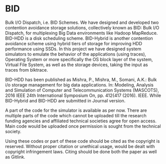 # BID
Bulk I/O Dispatch, i.e. BID Schemes. We have designed and developed two contention avoidance storage solutions, collectively known as BID: Bulk I/O Dispatch, for multiplexing Big Data environments like Hadoop MapReduce. BID-HDD is a disk scheduling scheme. BID-Hybrid is another contention avoidance scheme using hybrid tiers of storage for improving HDD performance using SSDs. In this project we have designed system simulators to emulate the behavior of the applications (using traces), Operating System or more specifically the OS block layer of the system, Virtual File System, as well as the storage devices, taking the input as traces from blktrace.

BID-HDD has been published as Mishra, P., Mishra, M., Somani, A.K.: Bulk i/o storage management for big data applications. In: Modeling, Analysis and Simulation of Computer and Telecommunication Systems (MASCOTS), 2016 IEEE 24th International Symposium On, pp. 412{417 (2016). IEEE. While BID-Hybrid and BID-HDD are submitted in Journal version. 

A part of the code for the simulator is available as per now. There are multiple parts of the code which cannot be uploaded till the research funding agencies and affiliated technical societies agree for open access.
Main code would be uploaded once permission is sought from the technical society.


Using these codes or part of these code should be cited as the copyright is reserved. Without proper citation or unethical usage, would be dealt with copyright infringement laws. Citing should be done both the paper as well as Gitlink. 
